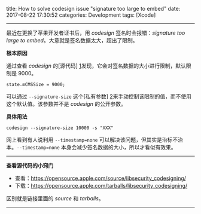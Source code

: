 title: How to solve codesign issue "signature too large to embed"
date: 2017-08-22 17:30:52
categories: Development
tags: [Xcode]

---

最近在更换了苹果开发者证书后，用 *codesign* 签名时会报错：*signature too large to embed*。大意就是签名数据太大，超出了限制。

**根本原因**

通过查看 *codesign* 的[源代码] [1]发现，它会对签名数据的大小进行限制，默认限制是 9000。

`state.mCMSSize = 9000;`

可以通过 `--signature-size` 这个[私有参数] [2]来手动控制该限制的值，而不使用这个默认值。该参数并不是 *codesign* 的公开参数。

**具体用法**

`codesign --signature-size 10000 -s "XXX"`

网上看到有人说利用 `--timestamp=none` 可以解决该问题，但其实是治标不治本。`--timestamp=none` 本身会减少签名数据的大小，所以才看似有效果。

<!--more-->

-----

**查看源代码的小窍门**

* 查看：https://opensource.apple.com/source/libsecurity_codesigning/
* 下载：https://opensource.apple.com/tarballs/libsecurity_codesigning/

区别就是链接里面的 *source* 和 *tarballs*。

-----

[1]: https://opensource.apple.com/source/libsecurity_codesigning/libsecurity_codesigning-55037.15/lib/CodeSigner.cpp.auto.html
[2]: https://opensource.apple.com/source/security_systemkeychain/security_systemkeychain-55202/src/codesign.cpp.auto.html
